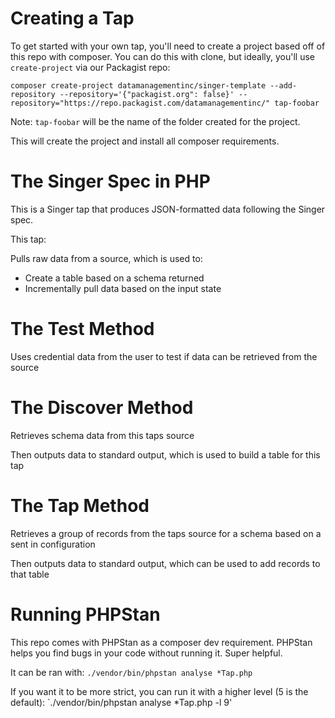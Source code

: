 # Creating a Tap
To get started with your own tap, you'll need to create a project based off of this repo with composer. You can do this with clone, but ideally, you'll use `create-project` via our Packagist repo:

`composer create-project datamanagementinc/singer-template --add-repository --repository='{"packagist.org": false}' --repository="https://repo.packagist.com/datamanagementinc/" tap-foobar`

Note: `tap-foobar` will be the name of the folder created for the project.

This will create the project and install all composer requirements.

# The Singer Spec in PHP
This is a Singer tap that produces JSON-formatted data following the Singer spec.

This tap:

Pulls raw data from a source, which is used to:
* Create a table based on a schema returned
* Incrementally pull data based on the input state

# The Test Method
Uses credential data from the user to test if data can be retrieved from the source

# The Discover Method
Retrieves schema data from this taps source

Then outputs data to standard output, which is used to build a table for this tap

# The Tap Method
Retrieves a group of records from the taps source for a schema based on a sent in configuration

Then outputs data to standard output, which can be used to add records to that table

# Running PHPStan

This repo comes with PHPStan as a composer dev requirement. PHPStan helps you find bugs in your code without running it. Super helpful.

It can be ran with: `./vendor/bin/phpstan analyse *Tap.php`

If you want it to be more strict, you can run it with a higher level (5 is the default): `./vendor/bin/phpstan analyse *Tap.php -l 9'
